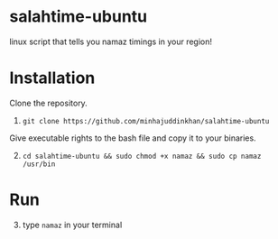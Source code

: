 # salahtime-ubuntu
linux script that tells you namaz timings in your region!

# Installation

Clone the repository.

1. ``` git clone https://github.com/minhajuddinkhan/salahtime-ubuntu ```

Give executable rights to the bash file and copy it to your binaries.

2.  ``` cd salahtime-ubuntu && sudo chmod +x namaz && sudo cp namaz /usr/bin ```

# Run

3. type ``` namaz ``` in your terminal




